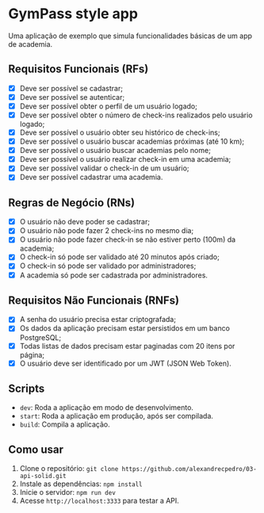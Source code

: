 # GymPass style app

Uma aplicação de exemplo que simula funcionalidades básicas de um app de academia.

## Requisitos Funcionais (RFs)
<!-- Funcionalidades da aplicação (o que o usuário poderá fazer) -->

- [x] Deve ser possível se cadastrar;
- [x] Deve ser possível se autenticar;
- [x] Deve ser possível obter o perfil de um usuário logado;
- [x] Deve ser possível obter o número de check-ins realizados pelo usuário logado;
- [x] Deve ser possível o usuário obter seu histórico de check-ins;
- [x] Deve ser possível o usuário buscar academias próximas (até 10 km);
- [x] Deve ser possível o usuário buscar academias pelo nome;
- [x] Deve ser possível o usuário realizar check-in em uma academia;
- [x] Deve ser possível validar o check-in de um usuário;
- [x] Deve ser possível cadastrar uma academia.

## Regras de Negócio (RNs)
<!-- Condições aplicadas a cada Requisito Funcional (if) -->

- [x] O usuário não deve poder se cadastrar;
- [x] O usuário não pode fazer 2 check-ins no mesmo dia;
- [x] O usuário não pode fazer check-in se não estiver perto (100m) da academia;
- [x] O check-in só pode ser validado até 20 minutos após criado;
- [x] O check-in só pode ser validado por administradores;
- [x] A academia só pode ser cadastrada por administradores.

## Requisitos Não Funcionais (RNFs)

- [x] A senha do usuário precisa estar criptografada;
- [x] Os dados da aplicação precisam estar persistidos em um banco PostgreSQL;
- [x] Todas listas de dados precisam estar paginadas com 20 itens por página;
- [x] O usuário deve ser identificado por um JWT (JSON Web Token).

## Scripts
- `dev`: Roda a aplicação em modo de desenvolvimento.
- `start`: Roda a aplicação em produção, após ser compilada.
- `build`: Compila a aplicação.

## Como usar
1. Clone o repositório: `git clone https://github.com/alexandrecpedro/03-api-solid.git`
2. Instale as dependências: `npm install`
3. Inicie o servidor: `npm run dev`
4. Acesse `http://localhost:3333` para testar a API.